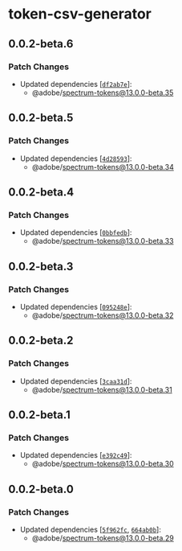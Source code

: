 # token-csv-generator

## 0.0.2-beta.6

### Patch Changes

- Updated dependencies [[`df2ab7e`](https://github.com/adobe/spectrum-tokens/commit/df2ab7ed77d385593342a3ced7bfded94bd8af8e)]:
  - @adobe/spectrum-tokens@13.0.0-beta.35

## 0.0.2-beta.5

### Patch Changes

- Updated dependencies [[`4d28593`](https://github.com/adobe/spectrum-tokens/commit/4d28593c9d34414d72d78a1cc6c480d9ffdf82ce)]:
  - @adobe/spectrum-tokens@13.0.0-beta.34

## 0.0.2-beta.4

### Patch Changes

- Updated dependencies [[`0bbfedb`](https://github.com/adobe/spectrum-tokens/commit/0bbfedb9dbb63fdd5b20e91f65b3f958a833313b)]:
  - @adobe/spectrum-tokens@13.0.0-beta.33

## 0.0.2-beta.3

### Patch Changes

- Updated dependencies [[`095248e`](https://github.com/adobe/spectrum-tokens/commit/095248e26bdd1c8b65a61f3793646bb44093c38b)]:
  - @adobe/spectrum-tokens@13.0.0-beta.32

## 0.0.2-beta.2

### Patch Changes

- Updated dependencies [[`3caa31d`](https://github.com/adobe/spectrum-tokens/commit/3caa31d014a3d49496422c38a93c3c7645da0373)]:
  - @adobe/spectrum-tokens@13.0.0-beta.31

## 0.0.2-beta.1

### Patch Changes

- Updated dependencies [[`e392c49`](https://github.com/adobe/spectrum-tokens/commit/e392c497a4d474c9619a882ad9ab4948441712e0)]:
  - @adobe/spectrum-tokens@13.0.0-beta.30

## 0.0.2-beta.0

### Patch Changes

- Updated dependencies [[`5f962fc`](https://github.com/adobe/spectrum-tokens/commit/5f962fc864c516213db58bece2c47a74c68cc985), [`664ab0b`](https://github.com/adobe/spectrum-tokens/commit/664ab0bba68b9f4752599ed73c98b5d339414478)]:
  - @adobe/spectrum-tokens@13.0.0-beta.29
